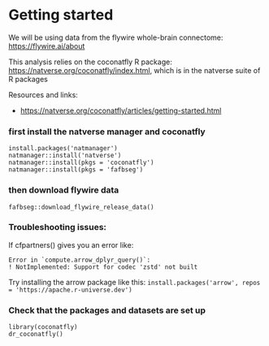 

# Getting started
We will be using data from the flywire whole-brain connectome: https://flywire.ai/about

This analysis relies on the coconatfly R package: https://natverse.org/coconatfly/index.html, which is in the natverse suite of R packages

Resources and links:
- https://natverse.org/coconatfly/articles/getting-started.html

### first install the natverse manager and coconatfly
```
install.packages('natmanager')
natmanager::install('natverse')
natmanager::install(pkgs = 'coconatfly')
natmanager::install(pkgs = 'fafbseg')
```
### then download flywire data
```
fafbseg::download_flywire_release_data()
```

### Troubleshooting issues:

If cfpartners() gives you an error like:
```
Error in `compute.arrow_dplyr_query()`:
! NotImplemented: Support for codec 'zstd' not built
```

Try installing the arrow package like this:
`install.packages('arrow', repos = 'https://apache.r-universe.dev')`


### Check that the packages and datasets are set up
```
library(coconatfly)
dr_coconatfly()
```
